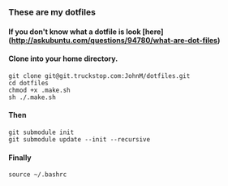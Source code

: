 ### These are my dotfiles

#### If you don't know what a dotfile is look [here] (http://askubuntu.com/questions/94780/what-are-dot-files)


#### Clone into your home directory.
````
git clone git@git.truckstop.com:JohnM/dotfiles.git
cd dotfiles
chmod +x .make.sh
sh ./.make.sh
````

#### Then
````
git submodule init
git submodule update --init --recursive
````

#### Finally
````
source ~/.bashrc
````